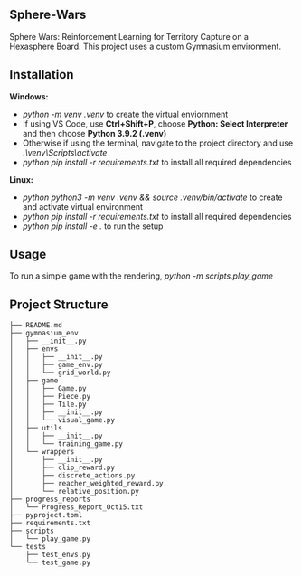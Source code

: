 ## Sphere-Wars
Sphere Wars: Reinforcement Learning for Territory Capture on a Hexasphere Board.
This project uses a custom Gymnasium environment.

## Installation
**Windows:**
- *python -m venv .venv* to create the virtual enviornment
- If using VS Code, use **Ctrl+Shift+P**, choose **Python: Select Interpreter** and then choose **Python 3.9.2 (.venv)**
- Otherwise if using the terminal, navigate to the project directory and use *.\venv\Scripts\activate*
- *python pip install -r requirements.txt* to install all required dependencies

**Linux:**
- *python python3 -m venv .venv && source .venv/bin/activate* to create and activate virtual environment
- *python pip install -r requirements.txt* to install all required dependencies
- *python pip install -e .* to run the setup

## Usage
To run a simple game with the rendering,
*python -m scripts.play_game*


## Project Structure
```text
├── README.md
├── gymnasium_env
│   ├── __init__.py
│   ├── envs
│   │   ├── __init__.py
│   │   ├── game_env.py
│   │   └── grid_world.py
│   ├── game
│   │   ├── Game.py
│   │   ├── Piece.py
│   │   ├── Tile.py
│   │   ├── __init__.py
│   │   └── visual_game.py
│   ├── utils
│   │   ├── __init__.py
│   │   └── training_game.py
│   └── wrappers
│       ├── __init__.py
│       ├── clip_reward.py
│       ├── discrete_actions.py
│       ├── reacher_weighted_reward.py
│       └── relative_position.py
├── progress_reports
│   └── Progress_Report_Oct15.txt
├── pyproject.toml
├── requirements.txt
├── scripts
│   └── play_game.py
└── tests
    ├── test_envs.py
    └── test_game.py